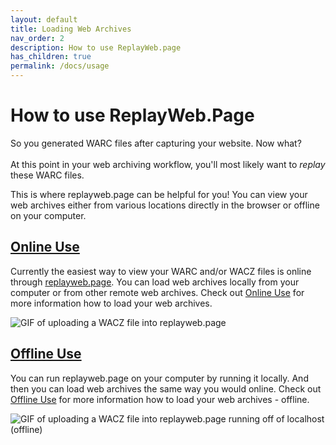 ```yaml
---
layout: default
title: Loading Web Archives
nav_order: 2
description: How to use ReplayWeb.page
has_children: true
permalink: /docs/usage
---
```


# How to use ReplayWeb.Page

So you generated WARC files after capturing your website. Now what? <br><br>
At this point in your web archiving workflow, you'll most likely want to <i><a alt="Replay in this case would be to reproduce, playback or see your web archives again." title="Reproduce, playback, or see again."><span style="cursor: help;">replay</span></a></i> these WARC files.

This is where replayweb.page can be helpful for you! You can view your web archives either from various locations directly in the browser or offline on your computer.

## <a href="/docs/loading_online">Online Use</a>

Currently the easiest way to view your WARC and/or WACZ files is online through <a href="https://replayweb.page/" target="_blank">replayweb.page</a>. You can load web archives locally from your computer or from other remote web archives. Check out [Online Use](/docs/loading_online) for more information how to load your web archives.

<img alt="GIF of uploading a WACZ file into replayweb.page" src="/docs/assets/replaywebpage-online.gif">

## <a href="/docs/loading_offline">Offline Use</a>

You can run replayweb.page on your computer by running it locally. And then you can load web archives the same way you would online. Check out [Offline Use](/docs/loading_offline) for more information how to load your web archives - offline.

<img alt="GIF of uploading a WACZ file into replayweb.page running off of localhost (offline)" src="/docs/assets/replaywebpage-offline.gif">
